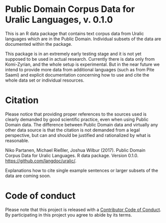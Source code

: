 # Public Domain Corpus Data for Uralic Languages, v. 0.1.0

This is an R data package that contains text corpus data from Uralic languages which are in the Public Domain. Individual subsets of the data are documented within the package.

This package is in an extremely early testing stage and it is not yet supposed to be used in actual research. Currently there is data only from Komi-Zyrian, and the whole setup is experimental. But in the near future we intend to provide more data from additional languages (such as from Pite Saami) and explicit documentation concerning how to use and cite the whole data set or individual resources.

# Citation

Please notice that providing proper references to the sources used is clearly demanded by good scientific practice, even when using Public Domain data. The difference between Public Domain data and virtually any other data source is that the citation is not demanded from a legal perspective, but can and should be justified and rationalized by what is reasonable.

Niko Partanen, Michael Rießler, Joshua Wilbur (2017). Public Domain Corpus Data for Uralic Languages. R data package. Version 0.1.0. https://github.com/langdoc/uralic/.

Explanations how to cite single example sentences or larger subsets of the data are coming soon.

# Code of conduct

Please note that this project is released with a [Contributor Code of Conduct](CONDUCT.md). By participating in this project you agree to abide by its terms.
